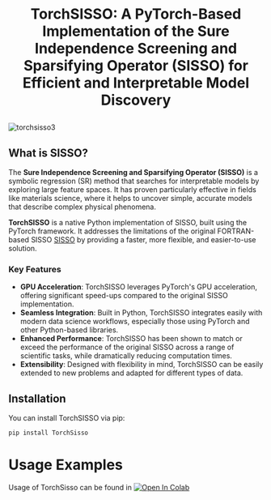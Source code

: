 #  <p align="center">TorchSISSO: A PyTorch-Based Implementation of the Sure Independence Screening and Sparsifying Operator (SISSO) for Efficient and Interpretable Model Discovery

![torchsisso3](https://github.com/user-attachments/assets/a8d52ec3-3470-4807-904a-52525dc2b5d0)

## What is SISSO?

The **Sure Independence Screening and Sparsifying Operator (SISSO)** is a symbolic regression (SR) method that searches for interpretable models by exploring large feature spaces. It has proven particularly effective in fields like materials science, where it helps to uncover simple, accurate models that describe complex physical phenomena.

**TorchSISSO** is a native Python implementation of SISSO, built using the PyTorch framework. It addresses the limitations of the original FORTRAN-based SISSO [SISSO](https://github.com/rouyang2017/SISSO) by providing a faster, more flexible, and easier-to-use solution.

### Key Features
- **GPU Acceleration**: TorchSISSO leverages PyTorch's GPU acceleration, offering significant speed-ups compared to the original SISSO implementation.
- **Seamless Integration**: Built in Python, TorchSISSO integrates easily with modern data science workflows, especially those using PyTorch and other Python-based libraries.
- **Enhanced Performance**: TorchSISSO has been shown to match or exceed the performance of the original SISSO across a range of scientific tasks, while dramatically reducing computation times.
- **Extensibility**: Designed with flexibility in mind, TorchSISSO can be easily extended to new problems and adapted for different types of data.

## Installation

You can install TorchSISSO via pip:
```
pip install TorchSisso
```

# Usage Examples
Usage of TorchSisso can be found in   <a href="https://colab.research.google.com/drive/1q0TEEALkb1PzJuusGKyHphv7tfod66XA?usp=sharing">
  <img src="https://colab.research.google.com/assets/colab-badge.svg" alt="Open In Colab"/>
</a>

